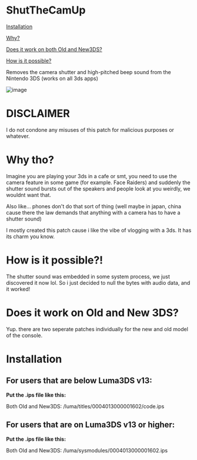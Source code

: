 # ShutTheCamUp

[Installation](#installation)

[Why?](#why-tho)

[Does it work on both Old and New3DS?](#does-it-work-on-both-old-and-new3ds)

[How is it possible?](#how-is-it-possible)

Removes the camera shutter and high-pitched beep sound from the Nintendo 3DS (works on all 3ds apps)

![image](https://github.com/TehFridge/ShutTheCamUp/assets/85436576/e2c71d2a-f0c6-4166-b4f5-c48f268e05a0)

# DISCLAIMER
I do not condone any misuses of this patch for malicious purposes or whatever.


# Why tho?
Imagine you are playing your 3ds in a cafe or smt, you need to use the camera feature in some game (for example. Face Raiders) and suddenly the shutter sound bursts out of the speakers and people look at you weirdly, we wouldnt want that. 

Also like... phones don't do that sort of thing (well maybe in japan, china cause there the law demands that anything with a camera has to have a shutter sound)

I mostly created this patch cause i like the vibe of vlogging with a 3ds. It has its charm you know.

# How is it possible?!
The shutter sound was embedded in some system process, we just discovered it now lol. So i just decided to null the bytes with audio data, and it worked!


# Does it work on Old and New 3DS?
Yup. there are two seperate patches individually for the new and old model of the console.


# Installation

## For users that are below Luma3DS v13:

**Put the .ips file like this:**

Both Old and New3DS: /luma/titles/0004013000001602/code.ips

## For users that are on Luma3DS v13 or higher:

**Put the .ips file like this:**

Both Old and New3DS: /luma/sysmodules/0004013000001602.ips

